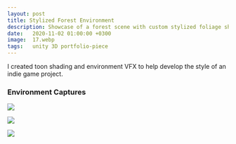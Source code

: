 ```yaml
---
layout: post
title: Stylized Forest Environment
description: Showcase of a forest scene with custom stylized foliage shaders and custom spline based path tool.
date:   2020-11-02 01:00:00 +0300
image:  17.webp
tags:   unity 3D portfolio-piece
---
```


I created toon shading and environment VFX to help develop the style of an indie game project.

### Environment Captures

<a data-fancybox="gallery" href="{{site.baseurl}}/img/17/reliqua_forest.webp"><img src="{{site.baseurl}}/img/17/reliqua_forest.webp" style="display: block; margin-left: auto; margin-right: auto;"></a>

<a data-fancybox="gallery" href="{{site.baseurl}}/img/17/reliqua_forest_2.webp"><img src="{{site.baseurl}}/img/17/reliqua_forest_2.webp" style="display: block; margin-left: auto; margin-right: auto;"></a>

<a data-fancybox="gallery" href="{{site.baseurl}}/img/17/reliqua_forest_3.webp"><img src="{{site.baseurl}}/img/17/reliqua_forest_3.webp" style="display: block; margin-left: auto; margin-right: auto;"></a>

<script src="{{site.baseurl}}/js/jquery-3.3.1.min.js"></script>
<link rel="stylesheet" href="https://cdn.jsdelivr.net/gh/fancyapps/fancybox@3.5.7/dist/jquery.fancybox.min.css" />
<script src="https://cdn.jsdelivr.net/gh/fancyapps/fancybox@3.5.7/dist/jquery.fancybox.min.js"></script>
